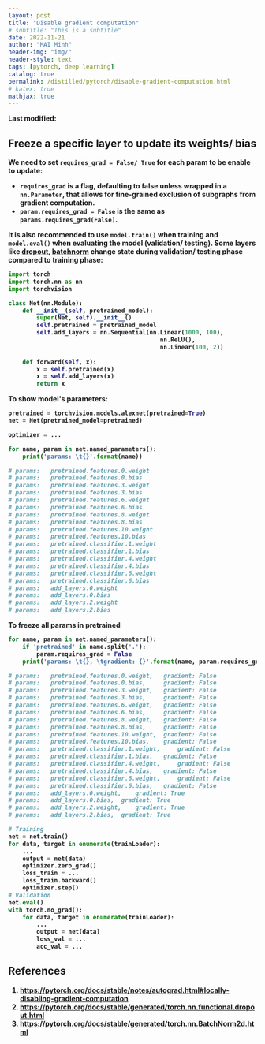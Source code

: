 ```yaml
---
layout: post
title: "Disable gradient computation"
# subtitle: "This is a subtitle"
date: 2022-11-21
author: "MAI Minh"
header-img: "img/"
header-style: text
tags: [pytorch, deep learning]
catalog: true
permalink: /distilled/pytorch/disable-gradient-computation.html
# katex: true
mathjax: true
---
```

<b>Last modified: <script>document.write( document.lastModified );</script>

## Freeze a specific layer to update its weights/ bias

We need to set `requires_grad = False/ True` for each param to be enable to update:
- `requires_grad` is a flag, defaulting to false unless wrapped in a `nn.Parameter`, that allows for fine-grained exclusion of subgraphs from gradient computation.
- `param.requires_grad = False` is the same as `params.requires_grad(False)`.

It is also recommended to use `model.train()` when training and `model.eval()` when evaluating the model (validation/ testing). Some layers like <a href="/distilled/glossary.html#dropout">dropout</a>, <a href="/distilled/glossary.html#batchnorm">batchnorm</a> change state during validation/ testing phase compared to training phase: 


```python
import torch
import torch.nn as nn
import torchvision

class Net(nn.Module):
    def __init__(self, pretrained_model):
        super(Net, self).__init__()
        self.pretrained = pretrained_model
        self.add_layers = nn.Sequential(nn.Linear(1000, 100),
                                           nn.ReLU(),
                                           nn.Linear(100, 2))
        
    def forward(self, x):
        x = self.pretrained(x)
        x = self.add_layers(x)
        return x
```
To show model's parameters:
```python
pretrained = torchvision.models.alexnet(pretrained=True)
net = Net(pretrained_model=pretrained)

optimizer = ...

for name, param in net.named_parameters():
    print('params: \t{}'.format(name))

# params: 	pretrained.features.0.weight
# params: 	pretrained.features.0.bias
# params: 	pretrained.features.3.weight
# params: 	pretrained.features.3.bias
# params: 	pretrained.features.6.weight
# params: 	pretrained.features.6.bias
# params: 	pretrained.features.8.weight
# params: 	pretrained.features.8.bias
# params: 	pretrained.features.10.weight
# params: 	pretrained.features.10.bias
# params: 	pretrained.classifier.1.weight
# params: 	pretrained.classifier.1.bias
# params: 	pretrained.classifier.4.weight
# params: 	pretrained.classifier.4.bias
# params: 	pretrained.classifier.6.weight
# params: 	pretrained.classifier.6.bias
# params: 	add_layers.0.weight
# params: 	add_layers.0.bias
# params: 	add_layers.2.weight
# params: 	add_layers.2.bias
```

To freeze all params in pretrained

```python
for name, param in net.named_parameters():
    if 'pretrained' in name.split('.'):
        param.requires_grad = False
    print('params: \t{}, \tgradient: {}'.format(name, param.requires_grad))

# params: 	pretrained.features.0.weight, 	gradient: False
# params: 	pretrained.features.0.bias, 	gradient: False
# params: 	pretrained.features.3.weight, 	gradient: False
# params: 	pretrained.features.3.bias, 	gradient: False
# params: 	pretrained.features.6.weight, 	gradient: False
# params: 	pretrained.features.6.bias, 	gradient: False
# params: 	pretrained.features.8.weight, 	gradient: False
# params: 	pretrained.features.8.bias, 	gradient: False
# params: 	pretrained.features.10.weight, 	gradient: False
# params: 	pretrained.features.10.bias, 	gradient: False
# params: 	pretrained.classifier.1.weight, 	gradient: False
# params: 	pretrained.classifier.1.bias, 	gradient: False
# params: 	pretrained.classifier.4.weight, 	gradient: False
# params: 	pretrained.classifier.4.bias, 	gradient: False
# params: 	pretrained.classifier.6.weight, 	gradient: False
# params: 	pretrained.classifier.6.bias, 	gradient: False
# params: 	add_layers.0.weight, 	gradient: True
# params: 	add_layers.0.bias, 	gradient: True
# params: 	add_layers.2.weight, 	gradient: True
# params: 	add_layers.2.bias, 	gradient: True

# Training
net = net.train()
for data, target in enumerate(trainLoader):
    ...
    output = net(data)
    optimizer.zero_grad()
    loss_train = ...
    loss_train.backward()
    optimizer.step() 
# Validation
net.eval()    
with torch.no_grad():
    for data, target in enumerate(trainLoader):
        ...
        output = net(data)
        loss_val = ...
        acc_val = ...
```

## References

1. <https://pytorch.org/docs/stable/notes/autograd.html#locally-disabling-gradient-computation>
2. <https://pytorch.org/docs/stable/generated/torch.nn.functional.dropout.html>
3. <https://pytorch.org/docs/stable/generated/torch.nn.BatchNorm2d.html>
